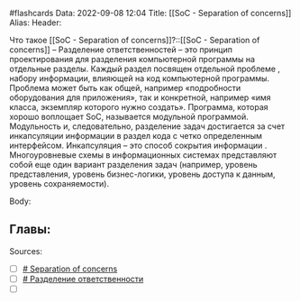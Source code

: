#flashcards
Data: 2022-09-08 12:04
Title: [[SoC - Separation of concerns]]
Alias:
Header:

Что такое [[SoC - Separation of concerns]]?::[[SoC - Separation of concerns]] – Разделение ответственностей – это принцип проектирования для разделения компьютерной программы на отдельные разделы. Каждый раздел посвящен отдельной проблеме , набору информации, влияющей на код компьютерной программы. Проблема может быть как общей, например «подробности оборудования для приложения», так и конкретной, например «имя класса, экземпляр которого нужно создать». Программа, которая хорошо воплощает SoC, называется модульной программой. Модульность и, следовательно, разделение задач достигается за счет инкапсуляции информации в раздел кода с четко определенным интерфейсом. Инкапсуляция – это способ сокрытия информации . Многоуровневые схемы в информационных системах представляют собой еще один вариант разделения задач (например, уровень представления, уровень бизнес-логики, уровень доступа к данным, уровень сохраняемости).
<!--SR:!2023-03-12,1,130-->




Body:









Главы:
-


Sources:
- [ ] [# Separation of concerns](https://en.wikipedia.org/wiki/Separation_of_concerns)
- [ ] [# Разделение ответственности](https://ru.wikipedia.org/wiki/%D0%A0%D0%B0%D0%B7%D0%B4%D0%B5%D0%BB%D0%B5%D0%BD%D0%B8%D0%B5_%D0%BE%D1%82%D0%B2%D0%B5%D1%82%D1%81%D1%82%D0%B2%D0%B5%D0%BD%D0%BD%D0%BE%D1%81%D1%82%D0%B8)
- [ ] []()
